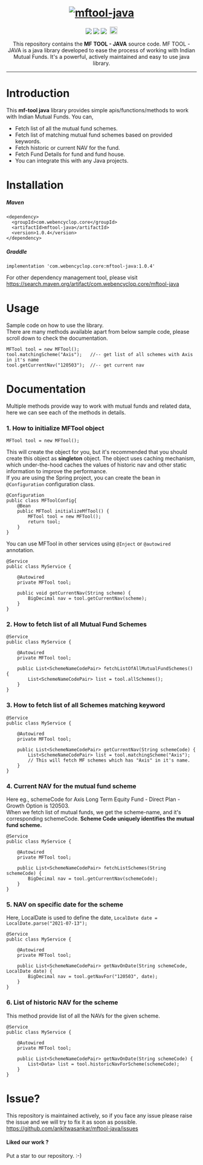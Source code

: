 <h1 align="center">
  <a href="https://github.com/ankitwasankar/mftool-java">
    <img src="https://raw.githubusercontent.com/ankitwasankar/mftool-java/master/src/main/resources/icons/mf-tool-java-new.jpg" alt="mftool-java">
  </a>
</h1>
<p align="center">
<a href="https://search.maven.org/artifact/com.webencyclop.core/mftool-java"><img src="https://img.shields.io/maven-central/v/com.webencyclop.core/mftool-java.svg?label=Maven%20Central"/></a> 
<a href="https://travis-ci.com/github/ankitwasankar/mftool-java"><img src="https://travis-ci.com/ankitwasankar/mftool-java.svg?branch=master" /></a>
<a href="https://github.com/ankitwasankar/mftool-java/blob/master/license.md"><img src="https://camo.githubusercontent.com/8298ac0a88a52618cd97ba4cba6f34f63dd224a22031f283b0fec41a892c82cf/68747470733a2f2f696d672e736869656c64732e696f2f707970692f6c2f73656c656e69756d2d776972652e737667" /></a>
&nbsp;<a href="https://www.linkedin.com/in/ankitwasankar/"><img height="20" src="https://img.shields.io/badge/LinkedIn-0077B5?style=for-the-badge&logo=linkedin&logoColor=white" /></a>
</p>
<p align="center">
  This repository contains the <strong>MF TOOL - JAVA</strong> source code.
  MF TOOL - JAVA is a java library developed to ease the process of working with Indian Mutual Funds. It's a powerful, actively maintained and easy to use java library.
</p>
<hr/>

# Introduction
This <b>mf-tool java</b> library provides simple apis/functions/methods to work with Indian Mutual Funds. You can,

- Fetch list of all the mutual fund schemes.
- Fetch list of matching mutual fund schemes based on provided keywords.
- Fetch historic or current NAV for the fund.
- Fetch Fund Details for fund and fund house.
- You can integrate this with any Java projects.

# Installation
##### Maven
```
<dependency>
  <groupId>com.webencyclop.core</groupId>
  <artifactId>mftool-java</artifactId>
  <version>1.0.4</version>
</dependency>
```
##### Graddle
```
implementation 'com.webencyclop.core:mftool-java:1.0.4'
```
For other dependency management tool, please visit
https://search.maven.org/artifact/com.webencyclop.core/mftool-java


# Usage
Sample code on how to use the library. <br/>
There are many methods available apart from below sample code, please scroll down to check the documentation.
```
MFTool tool = new MFTool();
tool.matchingScheme("Axis");   //-- get list of all schemes with Axis in it's name
tool.getCurrentNav("120503");  //-- get current nav
```
# Documentation
Multiple methods provide way to work with mutual funds and related data, here we can see each of the methods in details.
### 1. How to initialize MFTool object
```
MFTool tool = new MFTool();
```
This will create the object for you, but it's recommended that you should create this object as <b>singleton</b> object.
The object uses caching mechanism, which under-the-hood caches the values of historic nav and other static information to improve the performance. 
<br/>If you are using the Spring project, you can create the bean in ``@Configuration`` configuration class.
```
@Configuration
public class MFToolConfig{
    @Bean
    public MFTool initializeMfTool() {
        MFTool tool = new MFTool();
        return tool;
    }
}
```
You can use MFTool in other services using ``@Inject`` or ``@autowired`` annotation.
```
@Service
public class MyService {
    
    @Autowired
    private MFTool tool;

    public void getCurrentNav(String scheme) {
        BigDecimal nav = tool.getCurrentNav(scheme);
    }
}
```

### 2. How to fetch list of all Mutual Fund Schemes
```
@Service
public class MyService {
    
    @Autowired
    private MFTool tool;

    public List<SchemeNameCodePair> fetchListOfAllMutualFundSchemes() {
        List<SchemeNameCodePair> list = tool.allSchemes();
    }
}
```

### 3. How to fetch list of all Schemes matching keyword
```
@Service
public class MyService {
    
    @Autowired
    private MFTool tool;

    public List<SchemeNameCodePair> getCurrentNav(String schemeCode) {
        List<SchemeNameCodePair> list = tool.matchingScheme("Axis"); 
        // This will fetch MF schemes which has "Axis" in it's name.
    }
}
```

### 4. Current NAV for the mutual fund scheme
Here eg., schemeCode for Axis Long Term Equity Fund - Direct Plan - Growth Option is 120503.<br/>
When we fetch list of mutual funds, we get the scheme-name, and it's corresponding schemeCode.
<b>Scheme Code uniquely identifies the mutual fund scheme.</b>
```
@Service
public class MyService {
    
    @Autowired
    private MFTool tool;

    public List<SchemeNameCodePair> fetchListSchemes(String schemeCode) {
        BigDecimal nav = tool.getCurrentNav(schemeCode);
    }
}
```

### 5. NAV on specific date for the scheme
Here, LocalDate is used to define the date,
``LocalDate date = LocalDate.parse("2021-07-13");``
```
@Service
public class MyService {
    
    @Autowired
    private MFTool tool;

    public List<SchemeNameCodePair> getNavOnDate(String schemeCode, LocalDate date) {
        BigDecimal nav = tool.getNavFor("120503", date);
    }
}
```

### 6. List of historic NAV for the scheme
This method provide list of all the NAVs for the given scheme.
```
@Service
public class MyService {
    
    @Autowired
    private MFTool tool;

    public List<SchemeNameCodePair> getNavOnDate(String schemeCode) {
        List<Data> list = tool.historicNavForScheme(schemeCode);
    }
}
```


# Issue?
This repository is maintained actively, so if you face any issue please raise the issue and we will try to fix it as soon as possible.
https://github.com/ankitwasankar/mftool-java/issues

#### Liked our work ?
Put a star to our repository. :-)

 

